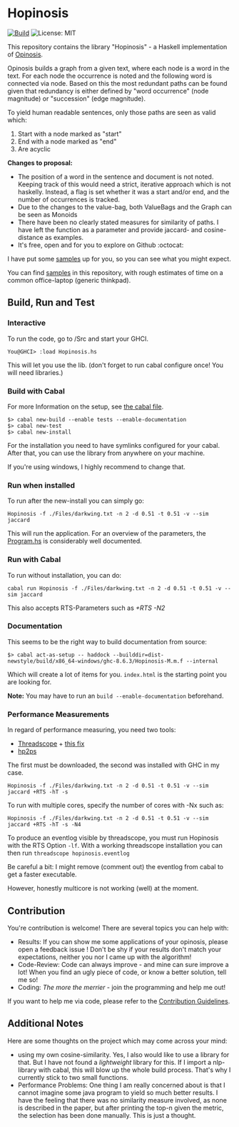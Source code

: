 # Hopinosis

[![Build](https://github.com/Twonki/Hopinosis/workflows/HaskellCI/badge.svg)](https://github.com/Twonki/Hopinosis/actions)
![License: MIT](https://img.shields.io/badge/License-MIT-hotpink.svg)

This repository contains the library "Hopinosis" - a Haskell implementation of [Opinosis](https://kavita-ganesan.com/opinosis/).

Opinosis builds a graph from a given text, where each node is a word in the text. For each node the occurrence is noted and the following word is connected via node.
Based on this the most redundant paths can be found given that redundancy is either defined by "word occurrence" (node magnitude) or "succession" (edge magnitude). 

To yield human readable sentences, only those paths are seen as valid which:

1. Start with a node marked as "start"
2. End with a node marked as "end"
3. Are acyclic

**Changes to proposal:**

- The position of a word in the sentence and document is not noted. Keeping track of this would need a strict, iterative approach which is not haskelly.
  Instead, a flag is set whether it was a start and/or end, and the number of occurrences is tracked.
- Due to the changes to the value-bag, both ValueBags and the Graph can be seen as Monoids
- There have been no clearly stated measures for similarity of paths. I have left the function as a parameter and provide jaccard- and cosine-distance as examples.
- It's free, open and for you to explore on Github :octocat:

I have put some [samples](./samples.md) up for you, so you can see what you might expect.

You can find [samples](samples.md) in this repository, with rough estimates of time on a common office-laptop (generic thinkpad).

## Build, Run and Test

### Interactive

To run the code, go to /Src and start your GHCI.

`You@GHCI> :load Hopinosis.hs`

This will let you use the lib. (don't forget to run cabal configure once! You will need libraries.)

### Build with Cabal

For more Information on the setup, see [the cabal file](Hopinosis.cabal).

```shell
$> cabal new-build --enable tests --enable-documentation
$> cabal new-test
$> cabal new-install
```

For the installation you need to have symlinks configured for your cabal.
After that, you can use the library from anywhere on your machine.

If you're using windows, I highly recommend to change that.

### Run when installed

To run after the new-install you can simply go:

```shell
Hopinosis -f ./Files/darkwing.txt -n 2 -d 0.51 -t 0.51 -v --sim jaccard
```

This will run the application. For an overview of the parameters, the [Program.hs](./App/Program.hs) is considerably well documented.

### Run with Cabal

To run without installation, you can do:

`cabal run Hopinosis -f ./Files/darkwing.txt -n 2 -d 0.51 -t 0.51 -v --sim jaccard`

This also accepts RTS-Parameters such as *+RTS -N2*

### Documentation

This seems to be the right way to build documentation from source:

```shell
$> cabal act-as-setup -- haddock --builddir=dist-newstyle/build/x86_64-windows/ghc-8.6.3/Hopinosis-M.m.f --internal
```

Which will create a lot of items for you. `index.html` is the starting point you are looking for.  

**Note:** You may have to run an `build --enable-documentation` beforehand.

### Performance Measurements

In regard of performance measuring, you need two tools:

- [Threadscope](https://github.com/haskell/ThreadScope/releases) + [this fix](https://askubuntu.com/questions/342202/failed-to-load-module-canberra-gtk-module-but-already-installed)
- [hp2ps](https://downloads.haskell.org/~ghc/7.0.3/docs/html/users_guide/hp2ps.html)

The first must be downloaded, the second was installed with GHC in my case.

`Hopinosis -f ./Files/darkwing.txt -n 2 -d 0.51 -t 0.51 -v --sim jaccard +RTS -hT -s`

To run with multiple cores, specify the number of cores with -Nx such as:

`Hopinosis -f ./Files/darkwing.txt -n 2 -d 0.51 -t 0.51 -v --sim jaccard +RTS -hT -s -N4`

To produce an eventlog visible by threadscope, you must run Hopinosis with the RTS Option `-lf`.
With a working threadscope installation you can then run `threadscope hopinosis.eventlog`

Be careful a bit: I might remove (comment out) the eventlog from cabal to get a faster executable.

However, honestly multicore is not working (well) at the moment.

## Contribution

You're contribution is welcome! There are several topics you can help with:

- Results: If you can show me some applications of your opinosis, please open a feedback issue ! Don't be shy if your results don't match your expectations, neither you nor I came up with the  algorithm!
- Code-Review: Code can always improve - and mine can sure improve a lot! When you find an ugly piece of code, or know a better solution, tell me so!
- Coding: *The more the merrier* - join the programming and help me out!

If you want to help me via code, please refer to the [Contribution Guidelines](CONTRIBUTING.md).

## Additional Notes

Here are some thoughts on the project which may come across your mind:

- using my own cosine-similarity. Yes, I also would like to use a library for that. But I have not found a *lightweight* library for this.
  If I import a nlp-library with cabal, this will blow up the whole build process. That's why I currently stick to two small functions.
- Performance Problems: One thing I am really concerned about is that I cannot imagine some java program to yield so much better results. I have the feeling that there was no similarity measure involved, as none is described in the paper, but after printing the top-n given the metric, the selection has been done manually. This is just a thought.
